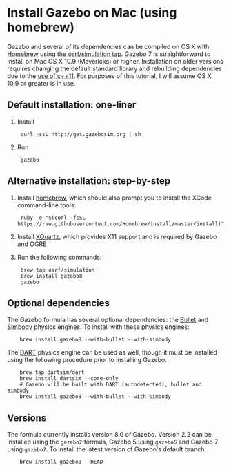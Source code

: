 # Install Gazebo on Mac (using homebrew)

Gazebo and several of its dependencies can be compiled on OS X with
[Homebrew](http://brew.sh) using the
[osrf/simulation tap](https://github.com/osrf/homebrew-simulation).
Gazebo 7 is straightforward to install on Mac OS X 10.9 (Mavericks) or higher.
Installation on older versions requires changing the default standard library
and rebuilding dependencies due to the
[use of c++11](https://bitbucket.org/osrf/gazebo/pull-request/1340/c-11-support-take-2/diff).
For purposes of this tutorial, I will assume OS X 10.9 or greater is in use.

## Default installation: one-liner

1. Install

        curl -ssL http://get.gazebosim.org | sh

2. Run

        gazebo

## Alternative installation: step-by-step

1. Install [homebrew](http://brew.sh), which should also prompt you to install
the XCode command-line tools:

        ruby -e "$(curl -fsSL https://raw.githubusercontent.com/Homebrew/install/master/install)"

2. Install [XQuartz](http://xquartz.macosforge.org/landing/), which provides
X11 support and is required by Gazebo and OGRE

3. Run the following commands:

        brew tap osrf/simulation
        brew install gazebo8
        gazebo

## Optional dependencies
The Gazebo formula has several optional dependencies:
the [Bullet](https://code.google.com/p/bullet/)
and [Simbody](https://github.com/simbody/simbody) physics engines.
To install with these physics engines:

        brew install gazebo8 --with-bullet --with-simbody

The [DART](http://dartsim.github.io) physics engine can be used as well,
  though it must be installed using the following procedure
  prior to installing Gazebo.

        brew tap dartsim/dart
        brew install dartsim --core-only
        # Gazebo will be built with DART (autodetected), bullet and simbody
        brew install gazebo8 --with-bullet --with-simbody

## Versions
The formula currently installs version 8.0 of Gazebo. Version 2.2 can be
installed using the `gazebo2` formula, Gazebo 5 using `gazebo5` and Gazebo 7
using `gazebo7`. To install the latest version of Gazebo's default branch:

        brew install gazebo8 --HEAD
